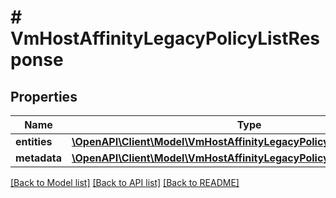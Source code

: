 # # VmHostAffinityLegacyPolicyListResponse

## Properties

Name | Type | Description | Notes
------------ | ------------- | ------------- | -------------
**entities** | [**\OpenAPI\Client\Model\VmHostAffinityLegacyPolicyInfo[]**](VmHostAffinityLegacyPolicyInfo.md) |  | [optional]
**metadata** | [**\OpenAPI\Client\Model\VmHostAffinityLegacyPolicyListMetadataOutput**](VmHostAffinityLegacyPolicyListMetadataOutput.md) |  |

[[Back to Model list]](../../README.md#models) [[Back to API list]](../../README.md#endpoints) [[Back to README]](../../README.md)
